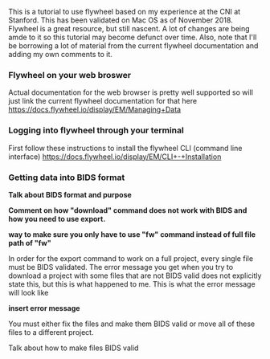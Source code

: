 This is a tutorial to use flywheel based on my experience at the CNI at Stanford. This has been validated on Mac OS as of November 2018. 
Flywheel is a great resource, but still nascent. A lot of changes are being amde to it so this tutorial may become defunct over time. 
Also, note that I'll be borrowing a lot of material from the current flywheel documentation and adding my own comments to it. 

<h3> Flywheel on your web broswer </h3>

Actual documentation for the web browser is pretty well supported so will just link the current flywheel documentation for that here 
https://docs.flywheel.io/display/EM/Managing+Data




<h3> Logging into flywheel through your terminal </h3> 

First follow these instructions to install the flywheel CLI (command line interface) 
https://docs.flywheel.io/display/EM/CLI+-+Installation






<h3> Getting data into BIDS format </h3>

<b> Talk about BIDS format and purpose </b>


<b> Comment on how "download" command does not work with BIDS and how you need to use export. </b>

<b> way to make sure you only have to use "fw" command instead of full file path of "fw" </b>


In order for the export command to work on a full project, every single file must be BIDS validated. 
The error message you get when you try to download a project with some files that are not BIDS valid does not explicitly state this, but this is what happened to me. 
This is what the error message will look like

<b> insert error message </b>

You must either fix the files and make them BIDS valid or move all of these files to a different project. 


Talk about how to make files BIDS valid 








